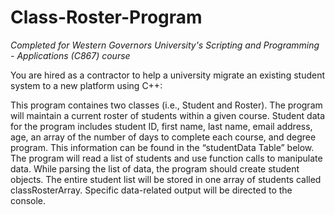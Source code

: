 # Class-Roster-Program

*Completed for Western Governors University's Scripting and Programming - Applications (C867) course*

You are hired as a contractor to help a university migrate an existing student system to a new platform using C++:

This program containes two classes (i.e., Student and Roster). The program will maintain a current roster of students within a given course. Student data for the program includes student ID, first name, last name, email address, age, an array of the number of days to complete each course, and degree program. This information can be found in the “studentData Table” below. The program will read a list of students and use function calls to manipulate data. While parsing the list of data, the program should create student objects. The entire student list will be stored in one array of students called classRosterArray. Specific data-related output will be directed to the console.
